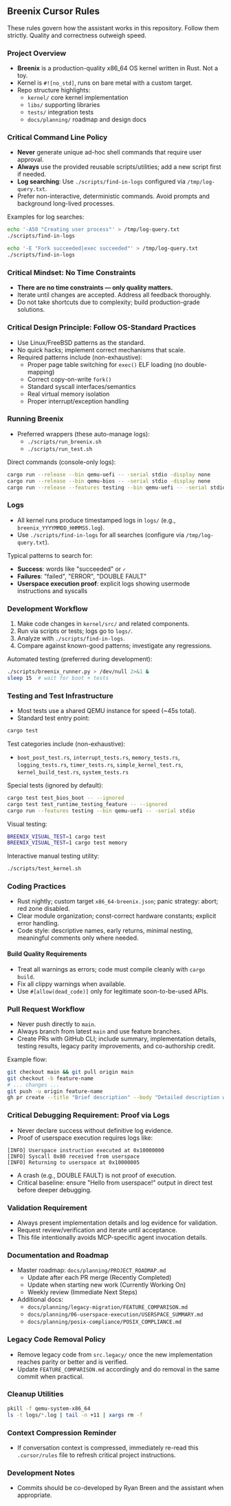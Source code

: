 ## Breenix Cursor Rules

These rules govern how the assistant works in this repository. Follow them strictly. Quality and correctness outweigh speed.

### Project Overview
- **Breenix** is a production-quality x86_64 OS kernel written in Rust. Not a toy.
- Kernel is `#![no_std]`, runs on bare metal with a custom target.
- Repo structure highlights:
  - `kernel/` core kernel implementation
  - `libs/` supporting libraries
  - `tests/` integration tests
  - `docs/planning/` roadmap and design docs

### Critical Command Line Policy
- **Never** generate unique ad-hoc shell commands that require user approval.
- **Always** use the provided reusable scripts/utilities; add a new script first if needed.
- **Log searching**: Use `./scripts/find-in-logs` configured via `/tmp/log-query.txt`.
- Prefer non-interactive, deterministic commands. Avoid prompts and background long-lived processes.

Examples for log searches:
```bash
echo '-A50 "Creating user process"' > /tmp/log-query.txt
./scripts/find-in-logs

echo '-E "Fork succeeded|exec succeeded"' > /tmp/log-query.txt
./scripts/find-in-logs
```

### Critical Mindset: No Time Constraints
- **There are no time constraints — only quality matters.**
- Iterate until changes are accepted. Address all feedback thoroughly.
- Do not take shortcuts due to complexity; build production-grade solutions.

### Critical Design Principle: Follow OS-Standard Practices
- Use Linux/FreeBSD patterns as the standard.
- No quick hacks; implement correct mechanisms that scale.
- Required patterns include (non-exhaustive):
  - Proper page table switching for `exec()` ELF loading (no double-mapping)
  - Correct copy-on-write `fork()`
  - Standard syscall interfaces/semantics
  - Real virtual memory isolation
  - Proper interrupt/exception handling

### Running Breenix
- Preferred wrappers (these auto-manage logs):
  - `./scripts/run_breenix.sh`
  - `./scripts/run_test.sh`

Direct commands (console-only logs):
```bash
cargo run --release --bin qemu-uefi -- -serial stdio -display none
cargo run --release --bin qemu-bios -- -serial stdio -display none
cargo run --release --features testing --bin qemu-uefi -- -serial stdio
```

### Logs
- All kernel runs produce timestamped logs in `logs/` (e.g., `breenix_YYYYMMDD_HHMMSS.log`).
- Use `./scripts/find-in-logs` for all searches (configure via `/tmp/log-query.txt`).

Typical patterns to search for:
- **Success**: words like "succeeded" or `✓`
- **Failures**: "failed", "ERROR", "DOUBLE FAULT"
- **Userspace execution proof**: explicit logs showing usermode instructions and syscalls

### Development Workflow
1. Make code changes in `kernel/src/` and related components.
2. Run via scripts or tests; logs go to `logs/`.
3. Analyze with `./scripts/find-in-logs`.
4. Compare against known-good patterns; investigate any regressions.

Automated testing (preferred during development):
```bash
./scripts/breenix_runner.py > /dev/null 2>&1 &
sleep 15  # wait for boot + tests
```

### Testing and Test Infrastructure
- Most tests use a shared QEMU instance for speed (~45s total).
- Standard test entry point:
```bash
cargo test
```

Test categories include (non-exhaustive):
- `boot_post_test.rs`, `interrupt_tests.rs`, `memory_tests.rs`, `logging_tests.rs`, `timer_tests.rs`, `simple_kernel_test.rs`, `kernel_build_test.rs`, `system_tests.rs`

Special tests (ignored by default):
```bash
cargo test test_bios_boot -- --ignored
cargo test test_runtime_testing_feature -- --ignored
cargo run --features testing --bin qemu-uefi -- -serial stdio
```

Visual testing:
```bash
BREENIX_VISUAL_TEST=1 cargo test
BREENIX_VISUAL_TEST=1 cargo test memory
```

Interactive manual testing utility:
```bash
./scripts/test_kernel.sh
```

### Coding Practices
- Rust nightly; custom target `x86_64-breenix.json`; panic strategy: abort; red zone disabled.
- Clear module organization; const-correct hardware constants; explicit error handling.
- Code style: descriptive names, early returns, minimal nesting, meaningful comments only where needed.

#### Build Quality Requirements
- Treat all warnings as errors; code must compile cleanly with `cargo build`.
- Fix all clippy warnings when available.
- Use `#[allow(dead_code)]` only for legitimate soon-to-be-used APIs.

### Pull Request Workflow
- Never push directly to `main`.
- Always branch from latest `main` and use feature branches.
- Create PRs with GitHub CLI; include summary, implementation details, testing results, legacy parity improvements, and co-authorship credit.

Example flow:
```bash
git checkout main && git pull origin main
git checkout -b feature-name
# ... changes ...
git push -u origin feature-name
gh pr create --title "Brief description" --body "Detailed description with testing results"
```

### Critical Debugging Requirement: Proof via Logs
- Never declare success without definitive log evidence.
- Proof of userspace execution requires logs like:
```text
[INFO] Userspace instruction executed at 0x10000000
[INFO] Syscall 0x80 received from userspace
[INFO] Returning to userspace at 0x10000005
```
- A crash (e.g., DOUBLE FAULT) is not proof of execution.
- Critical baseline: ensure "Hello from userspace!" output in direct test before deeper debugging.

### Validation Requirement
- Always present implementation details and log evidence for validation.
- Request review/verification and iterate until acceptance.
- This file intentionally avoids MCP-specific agent invocation details.

### Documentation and Roadmap
- Master roadmap: `docs/planning/PROJECT_ROADMAP.md`
  - Update after each PR merge (Recently Completed)
  - Update when starting new work (Currently Working On)
  - Weekly review (Immediate Next Steps)
- Additional docs:
  - `docs/planning/legacy-migration/FEATURE_COMPARISON.md`
  - `docs/planning/06-userspace-execution/USERSPACE_SUMMARY.md`
  - `docs/planning/posix-compliance/POSIX_COMPLIANCE.md`

### Legacy Code Removal Policy
- Remove legacy code from `src.legacy/` once the new implementation reaches parity or better and is verified.
- Update `FEATURE_COMPARISON.md` accordingly and do removal in the same commit when practical.

### Cleanup Utilities
```bash
pkill -f qemu-system-x86_64
ls -t logs/*.log | tail -n +11 | xargs rm -f
```

### Context Compression Reminder
- If conversation context is compressed, immediately re-read this `.cursor/rules` file to refresh critical project instructions.

### Development Notes
- Commits should be co-developed by Ryan Breen and the assistant when appropriate.


